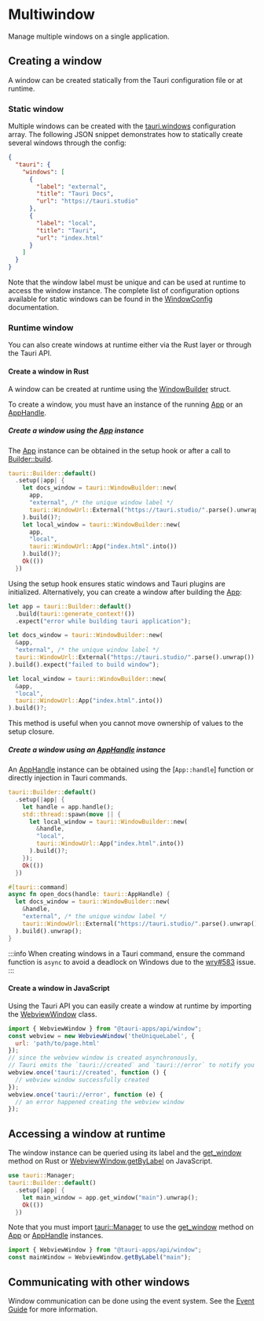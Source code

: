 # Multiwindow

Manage multiple windows on a single application.

## Creating a window

A window can be created statically from the Tauri configuration file or at runtime.

### Static window

Multiple windows can be created with the [tauri.windows] configuration array.
The following JSON snippet demonstrates how to statically create several windows through the config:

```json title="tauri.conf.json"
{
  "tauri": {
    "windows": [
      {
        "label": "external",
        "title": "Tauri Docs",
        "url": "https://tauri.studio"
      },
      {
        "label": "local",
        "title": "Tauri",
        "url": "index.html"
      }
    ]
  }
}
```

Note that the window label must be unique and can be used at runtime to access the window instance.
The complete list of configuration options available for static windows can be found in the [WindowConfig] documentation.

### Runtime window

You can also create windows at runtime either via the Rust layer or through the Tauri API.

#### Create a window in Rust

A window can be created at runtime using the [WindowBuilder] struct.

To create a window, you must have an instance of the running [App] or an [AppHandle].

##### Create a window using the [App] instance

The [App] instance can be obtained in the setup hook or after a call to [Builder::build].

```rust title="Using the setup hook"
tauri::Builder::default()
  .setup(|app| {
    let docs_window = tauri::WindowBuilder::new(
      app,
      "external", /* the unique window label */
      tauri::WindowUrl::External("https://tauri.studio/".parse().unwrap())
    ).build()?;
    let local_window = tauri::WindowBuilder::new(
      app,
      "local",
      tauri::WindowUrl::App("index.html".into())
    ).build()?;
    Ok(())
  })
```

Using the setup hook ensures static windows and Tauri plugins are initialized.
Alternatively, you can create a window after building the [App]:

```rust title="Using the built app"
let app = tauri::Builder::default()
  .build(tauri::generate_context!())
  .expect("error while building tauri application");

let docs_window = tauri::WindowBuilder::new(
  &app,
  "external", /* the unique window label */
  tauri::WindowUrl::External("https://tauri.studio/".parse().unwrap())
).build().expect("failed to build window");

let local_window = tauri::WindowBuilder::new(
  &app,
  "local",
  tauri::WindowUrl::App("index.html".into())
).build()?;
```

This method is useful when you cannot move ownership of values to the setup closure.

##### Create a window using an [AppHandle] instance

An [AppHandle] instance can be obtained using the [`App::handle`] function or directly injection in Tauri commands.

```rust title="Create a window in a separate thread"
tauri::Builder::default()
  .setup(|app| {
    let handle = app.handle();
    std::thread::spawn(move || {
      let local_window = tauri::WindowBuilder::new(
        &handle,
        "local",
        tauri::WindowUrl::App("index.html".into())
      ).build()?;
    });
    Ok(())
  })
```

```rust title="Create a window in a Tauri command"
#[tauri::command]
async fn open_docs(handle: tauri::AppHandle) {
  let docs_window = tauri::WindowBuilder::new(
    &handle,
    "external", /* the unique window label */
    tauri::WindowUrl::External("https://tauri.studio/".parse().unwrap())
  ).build().unwrap();
}
```

:::info
When creating windows in a Tauri command, ensure the command function is `async` to avoid a deadlock on Windows due to the [wry#583] issue.
:::

#### Create a window in JavaScript

Using the Tauri API you can easily create a window at runtime by importing the [WebviewWindow] class.

```javascript title="Create a window using the WebviewWindow class"
import { WebviewWindow } from "@tauri-apps/api/window";
const webview = new WebviewWindow('theUniqueLabel', {
  url: 'path/to/page.html'
});
// since the webview window is created asynchronously,
// Tauri emits the `tauri://created` and `tauri://error` to notify you of the creation response
webview.once('tauri://created', function () {
  // webview window successfully created
});
webview.once('tauri://error', function (e) {
  // an error happened creating the webview window
});
```

## Accessing a window at runtime

The window instance can be queried using its label and the [get_window] method on Rust or [WebviewWindow.getByLabel] on JavaScript.

```rust title="Using get_window"
use tauri::Manager;
tauri::Builder::default()
  .setup(|app| {
    let main_window = app.get_window("main").unwrap();
    Ok(())
  })
```

Note that you must import [tauri::Manager] to use the [get_window] method on [App] or [AppHandle] instances.

```javascript title="Using WebviewWindow.getByLabel"
import { WebviewWindow } from "@tauri-apps/api/window";
const mainWindow = WebviewWindow.getByLabel("main");
```

## Communicating with other windows

Window communication can be done using the event system. See the [Event Guide] for more information.

[tauri.windows]: ../../api/config/#tauriconfig.windows
[WindowConfig]: ../../api/config/#windowconfig
[WindowBuilder]: https://docs.rs/tauri/1.0.0/tauri/window/struct.WindowBuilder.html
[App]: https://docs.rs/tauri/1.0.0/tauri/struct.App.html
[AppHandle]: https://docs.rs/tauri/1.0.0/tauri/struct.AppHandle.html
[Builder::build]: https://docs.rs/tauri/1.0.0/tauri/struct.Builder.html#method.build
[App::handle]: https://docs.rs/tauri/1.0.0/tauri/struct.App.html#method.handle
[get_window]: https://docs.rs/tauri/1.0.0/tauri/trait.Manager.html#method.get_window
[wry#583]: https://github.com/tauri-apps/wry/issues/583
[WebviewWindow]: ../../api/js/classes/window.WebviewWindow
[WebviewWindow.getByLabel]: ../../api/js/classes/window.WebviewWindow#getbylabel
[tauri::Manager]: https://docs.rs/tauri/1.0.0/tauri/trait.Manager.html
[Event Guide]: ./events
